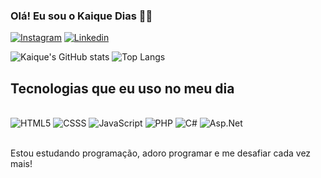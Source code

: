 ### Olá! Eu sou o Kaique Dias 👋🏽

[![Instagram](https://img.shields.io/badge/Instagram-E4405F?style=for-the-badge&logo=instagram&logoColor=white)](https://www.instagram.com/kaidiass_/)
[![Linkedin](https://img.shields.io/badge/LinkedIn-0077B5?style=for-the-badge&logo=linkedin&logoColor=white
)](https://www.linkedin.com/in/kaique-dias-barroso-23b336244/)

![Kaique's GitHub stats](https://github-readme-stats.vercel.app/api?username=Kaique-DiasB&show_icons=true&theme=dracula)
![Top Langs](https://github-readme-stats.vercel.app/api/top-langs/?username=Kaique-DiasB&layout=compact)

## Tecnologias que eu uso no meu dia 

<div style="display: inline_block"><br/>
    <img aling= "center" alt= "HTML5" src="https://img.shields.io/badge/HTML5-E34F26?style=for-the-badge&logo=html5&logoColor=white">
    <img aling= "center" alt= "CSSS" src="https://img.shields.io/badge/CSS3-1572B6?style=for-the-badge&logo=css3&logoColor=white">
    <img aling= "center" alt= "JavaScript" src="https://img.shields.io/badge/JavaScript-F7DF1E?style=for-the-badge&logo=javascript&logoColor=black">
    <img aling= "center" alt= "PHP" src="https://img.shields.io/badge/PHP-777BB4?style=for-the-badge&logo=php&logoColor=white">
    <img aling= "center" alt= "C#" src="https://img.shields.io/badge/C%23-239120?style=for-the-badge&logo=c-sharp&logoColor=white">
    <img aling= "center" alt= "Asp.Net" src="https://img.shields.io/badge/.NET-5C2D91?style=for-the-badge&logo=.net&logoColor=white">
</div><br/>

Estou estudando programação, adoro programar e me desafiar cada vez mais!
